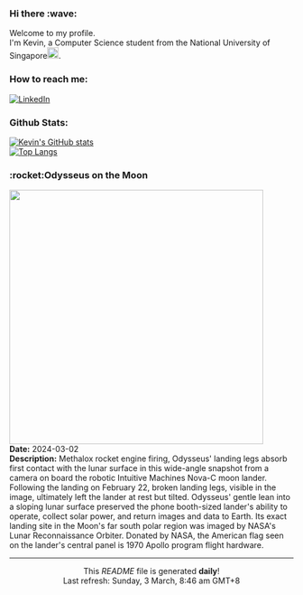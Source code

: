 <h3>Hi there :wave:</h3>

Welcome to my profile.   
I'm Kevin, a Computer Science student from the National University of Singapore<img src="https://img.icons8.com/color/96/000000/singapore-circular.png" width="20px"/>.</p>

<h3>How to reach me: </h3>
<a href="https://www.linkedin.com/in/kevin-foong/"><img alt="LinkedIn" src="https://img.shields.io/badge/linkedin-%230077B5.svg?&style=for-the-badge&logo=linkedin&logoColor=white" /></a> 

<h3>Github Stats: </h3> 

[![Kevin's GitHub stats](https://github-readme-stats.vercel.app/api?username=kevin9foong&theme=tokyonight)](https://github.com/anuraghazra/github-readme-stats) <br/>
[![Top Langs](https://github-readme-stats.vercel.app/api/top-langs/?username=kevin9foong&layout=compact&theme=tokyonight)](https://github.com/anuraghazra/github-readme-stats)

<h3>:rocket:Odysseus on the Moon</h3> 
<img width="450" src="https:&#x2F;&#x2F;apod.nasa.gov&#x2F;apod&#x2F;image&#x2F;2403&#x2F;IM_Odysseus_landing-2048x1118.png" /><br/>
<b>Date:</b> 2024-03-02<br/>
<b>Description:</b> Methalox rocket engine firing, Odysseus&#39; landing legs absorb first contact with the lunar surface in this wide-angle snapshot from a camera on board the robotic Intuitive Machines Nova-C moon lander. Following the landing on February 22, broken landing legs, visible in the image, ultimately left the lander at rest but tilted. Odysseus&#39; gentle lean into a sloping lunar surface preserved the phone booth-sized lander&#39;s ability to operate, collect solar power, and return images and data to Earth. Its exact landing site in the Moon&#39;s far south polar region was imaged by NASA&#39;s Lunar Reconnaissance Orbiter. Donated by NASA, the American flag seen on the lander&#39;s central panel is 1970 Apollo program flight hardware.<br/>

------------
<p align="center">This <i>README</i> file is generated <b>daily</b>!</br>
Last refresh: Sunday, 3 March, 8:46 am GMT+8<br />